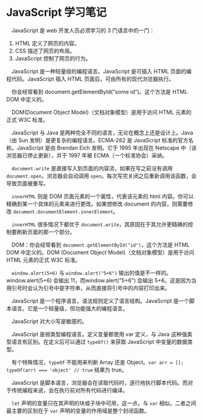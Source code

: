# JavaScript 学习笔记

&emsp;JavaScript 是 web 开发人员必须学习的 3 门语言中的一门：

1. HTML 定义了网页的内容。
2. CSS 描述了网页的布局。
3. JavaScript 控制了网页的行为。

&emsp;JavaScript 是一种轻量级的编程语言。JavaScript 是可插入 HTML 页面的编程代码。JavaScript 插入 HTML 页面后，可由所有的现代浏览器执行。

&emsp;你会经常看到 document.getElementById("some id")。这个方法是 HTML DOM 中定义的。

&emsp;DOM(Document Object Model)（文档对象模型）是用于访问 HTML 元素的正式 W3C 标准。

&emsp;JavaScript 与 Java 是两种完全不同的语言，无论在概念上还是设计上。Java（由 Sun 发明）是更复杂的编程语言。ECMA-262 是 JavaScript 标准的官方名称。JavaScript 是由 Brendan Eich 发明。它于 1995 年出现在 Netscape 中（该浏览器已停止更新），并于 1997 年被 ECMA（一个标准协会）采纳。

&emsp;`document.write` 是直接写入到页面的内容流，如果在写之前没有调用 `document.open`，浏览器会自动调用 `open`。每次写完关闭之后重新调用该函数，会导致页面被重写。

&emsp;`innerHTML` 则是 DOM 页面元素的一个属性，代表该元素的 html 内容。你可以精确到某一个具体的元素来进行更改。如果想修改 document 的内容，则需要修改 `document.documentElement.innerElement`。

&emsp;`innerHTML` 很多情况下都优于 `document.write`，其原因在于其允许更精确的控制要刷新页面的那一个部分。

&emsp;DOM：你会经常看到 `document.getElementById("id")`，这个方法是 HTML DOM 中定义的。DOM (Document Object Model)（文档对象模型）是用于访问 HTML 元素的正式 W3C 标准。

&emsp;`window.alert(5+6)` 与 `window.alert("5+6")` 输出的值是不一样的。window.alert(5+6) 会输出 11，而window.alert("5+6") 会输出 5+6。这是因为当用引号时会认为引号中是字符串，从而直接将引号中的内容打印出来。

&emsp;JavaScript 是一个程序语言，语法规则定义了语言结构。JavaScript 是一个脚本语言。它是一个轻量级，但功能强大的编程语言。

&emsp;JavaScript 对大小写是敏感的。

&emsp;JavaScript 是弱类型编程语言。定义变量都使用 var 定义，与 Java 这种强类型语言有区别。在定义后可以通过 `typeOf()` 来获取 JavaScript 中变量的数据类型。

&emsp;有个特殊情况，`typeOf` 不能用来判断 Array 还是 Object。`var arr = []; typeOf(arr) === 'object' // true` 结果为 true。

&emsp;JavaScript 是脚本语言，浏览器会在读取代码时，逐行地执行脚本代码。而对于传统编程来说，会在执行前对所有代码进行编译。

&emsp;`let` 声明的变量只在其声明的块或子块中可用，这一点，与 `var` 相似。二者之间最主要的区别在于 `var` 声明的变量的作用域是整个封闭函数。
